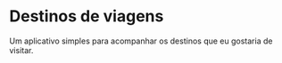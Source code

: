 # Destinos de viagens
Um aplicativo simples para acompanhar os destinos que eu gostaria de visitar. 
